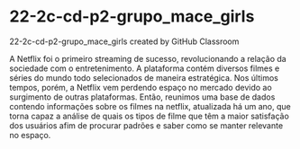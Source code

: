 # 22-2c-cd-p2-grupo_mace_girls
22-2c-cd-p2-grupo_mace_girls created by GitHub Classroom

A Netflix foi o primeiro streaming de sucesso, revolucionando a relação da sociedade com o entretenimento. A plataforma contém diversos filmes e séries do mundo todo selecionados de maneira estratégica. Nos últimos tempos, porém, a Netflix vem perdendo espaço no mercado devido ao surgimento de outras plataformas. Então, reunimos uma base de dados contendo informações sobre os filmes na netflix, atualizada há um ano, que torna capaz a análise de quais os tipos de filme que têm a maior satisfação dos usuários afim de procurar padrões e saber como se manter relevante no espaço.